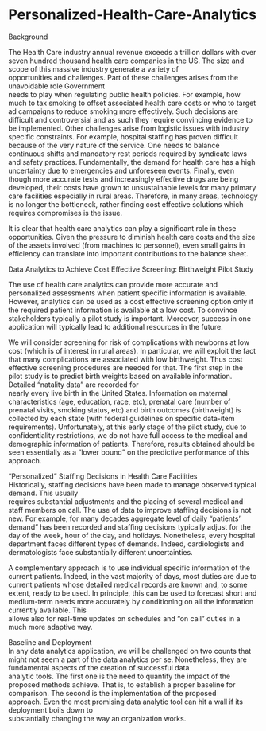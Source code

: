 # Personalized-Health-Care-Analytics

Background  

The Health Care industry annual revenue exceeds a trillion dollars with over seven hundred thousand 
health  care  companies  in  the  US.  The  size  and  scope  of  this  massive  industry  generate  a  variety  of  
opportunities  and  challenges.  Part  of  these  challenges  arises  from  the  unavoidable  role  Government  
needs to play when regulating public health policies. For example, how much to tax smoking to offset 
associated health care costs or who to target ad campaigns to reduce smoking more effectively. Such 
decisions are difficult and controversial and as such they require convincing evidence to be 
implemented. Other challenges arise from logistic issues with industry specific constraints. For example, 
hospital  staffing  has  proven  difficult  because  of  the  very  nature  of  the  service.  One  needs  to  balance  
continuous shifts and mandatory rest periods required by syndicate laws and safety practices. 
Fundamentally, the demand for health care has a high uncertainty due to emergencies and unforeseen 
events. Finally, even though more accurate tests and increasingly effective drugs are being developed, 
their costs have grown to unsustainable levels for many primary care facilities especially in rural areas. 
Therefore, in many areas, technology is no longer the bottleneck, rather finding cost effective solutions 
which requires compromises is the issue.  
 
It is clear that health care analytics can play a significant role in these opportunities. Given the pressure 
to  diminish  health  care  costs  and  the  size  of  the  assets  involved  (from  machines  to  personnel),  even 
small gains in efficiency can translate into important contributions to the balance sheet.  
 
Data Analytics to Achieve Cost Effective Screening: Birthweight Pilot Study 


The use of health care analytics can provide more accurate and personalized assessments when patient 
specific information is available. However, analytics can be used as a cost effective screening option only 
if the required patient information is available at a low cost. To convince stakeholders typically a pilot 
study is important. Moreover, success in one application will typically lead to additional resources in the 
future. 
 
We will consider screening for risk of complications with newborns at low cost (which is of interest in 
rural  areas).  In  particular,  we  will  exploit  the  fact  that  many  complications  are  associated  with  low 
birthweight. Thus cost effective screening procedures are needed for that. The first step in the pilot study 
is  to  predict  birth  weights  based  on  available  information.  Detailed  “natality  data”  are  recorded  for  
nearly every live birth in the United States. Information on maternal characteristics (age, education, race, 
etc), prenatal care (number of prenatal visits, smoking status, etc) and birth outcomes (birthweight) is 
collected by each state (with federal guidelines on specific data-item requirements). Unfortunately, at 
this early stage of the pilot study, due to confidentiality restrictions, we do not have  full access to the 
medical and demographic information of patients. Therefore, results obtained should be seen essentially 
as a “lower bound” on the predictive performance of this approach.  
 
 
 
“Personalized” Staffing Decisions in Health Care Facilities  
Historically,  staffing  decisions  have  been  made  to  manage  observed  typical  demand.  This  usually  
requires substantial adjustments and the placing of several medical and staff members on call. The use 
of data to improve staffing decisions is not new. For example, for many decades aggregate level of daily 
“patients’ demand” has been recorded and staffing decisions typically adjust for the day of the week, 
hour of the day, and holidays. Nonetheless, every hospital department faces different types of demands. 
Indeed, cardiologists and dermatologists face substantially different uncertainties.  
 
A complementary approach is to use individual specific information of the current patients. Indeed, in 
the vast majority of days, most duties are due to current patients whose detailed medical records are 
known  and,  to  some  extent,  ready  to  be  used.  In  principle,  this  can  be  used  to  forecast  short  and  
medium-term  needs  more  accurately  by  conditioning  on  all  the  information  currently  available.  This  
allows also for real-time updates on schedules and “on call” duties in a much more adaptive way. 
 
 
Baseline and Deployment  
In any data analytics application, we will be challenged on two counts that might not seem a part of the 
data  analytics  per  se.  Nonetheless,  they  are  fundamental  aspects  of  the  creation  of  successful  data  
analytic tools. The first one is the need to quantify the impact of the proposed methods achieve. That is, 
to  establish  a  proper  baseline  for  comparison.  The  second  is  the  implementation  of  the  proposed  
approach.  Even  the  most  promising  data  analytic  tool  can  hit  a  wall  if  its  deployment  boils  down  to  
substantially changing the way an organization works.  


